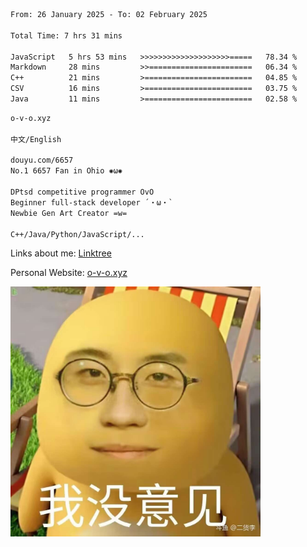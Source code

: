 <!--START_SECTION:waka-->

```txt
From: 26 January 2025 - To: 02 February 2025

Total Time: 7 hrs 31 mins

JavaScript   5 hrs 53 mins   >>>>>>>>>>>>>>>>>>>>=====   78.34 %
Markdown     28 mins         >>=======================   06.34 %
C++          21 mins         >========================   04.85 %
CSV          16 mins         >========================   03.75 %
Java         11 mins         >========================   02.58 %
```

<!--END_SECTION:waka-->

```txt
o-v-o.xyz

中文/English

douyu.com/6657
No.1 6657 Fan in Ohio ✺ω✺

DPtsd competitive programmer OvO
Beginner full-stack developer ´・ω・`
Newbie Gen Art Creator =w=

C++/Java/Python/JavaScript/...

```
Links about me: [Linktree](https://linktr.ee/ohiowjq)

Personal Website: [o-v-o.xyz](o-v-o.xyz)

<img src = "https://raw.githubusercontent.com/onetrue-6657/image-hosting/main/img/pfp/NailongOneTrue.jpg" style = "width: 400px; height: 400px" />
